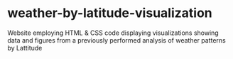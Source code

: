 # weather-by-latitude-visualization
Website employing HTML & CSS code displaying visualizations showing data and figures from a previously performed analysis of weather patterns by Lattitude
